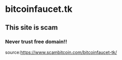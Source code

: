 # bitcoinfaucet.tk
## This site is scam
### Never trust free domain!!
source:https://www.scambitcoin.com/bitcoinfaucet-tk/

